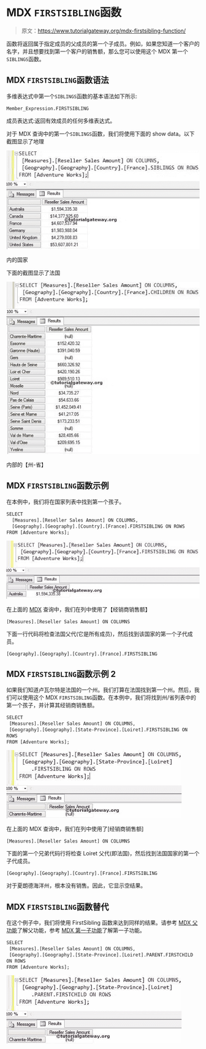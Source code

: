 # MDX `FIRSTSIBLING`函数

> 原文：<https://www.tutorialgateway.org/mdx-firstsibling-function/>

函数将返回属于指定成员的父成员的第一个子成员。例如，如果您知道一个客户的名字，并且想要找到第一个客户的销售额，那么您可以使用这个 MDX 第一个`SIBLINGS`函数。

## MDX `FIRSTSIBLING`函数语法

多维表达式中第一个`SIBLINGS`函数的基本语法如下所示:

```
Member_Expression.FIRSTSIBLING
```

成员表达式:返回有效成员的任何多维表达式。

对于 MDX 查询中的第一个`SIBLINGS`函数，我们将使用下面的 show data。以下截图显示了地理

![MDX FIRSTSIBLING FUNCTION](img/2123d320ac31970b3e9beb353b0b8750.png)

内的国家

下面的截图显示了法国

![MDX FIRSTSIBLING FUNCTION 1](img/0adabc853694d748f75ff6b53ab5fdf2.png)

内部的【州-省】

## MDX `FIRSTSIBLING`函数示例

在本例中，我们将在国家列表中找到第一个孩子。

```
SELECT 
  [Measures].[Reseller Sales Amount] ON COLUMNS,
  [Geography].[Geography].[Country].[France].FIRSTSIBLING ON ROWS
FROM [Adventure Works];
```

![MDX FIRSTSIBLING FUNCTION 1](img/7c3763dfbd7865f3a7fe59fadbb4004c.png)

在上面的 [MDX](https://www.tutorialgateway.org/mdx/) 查询中，我们在列中使用了【经销商销售额】

```
[Measures].[Reseller Sales Amount] ON COLUMNS
```

下面一行代码将检查法国父代(它是所有成员)，然后找到该国家的第一个子代成员。

```
[Geography].[Geography].[Country].[France].FIRSTSIBLING
```

## MDX `FIRSTSIBLING`函数示例 2

如果我们知道卢瓦尔特是法国的一个州。我们打算在法国找到第一个州。然后，我们可以使用这个 MDX `FIRSTSIBLING`函数。在本例中，我们将找到州/省列表中的第一个孩子，并计算其经销商销售额。

```
SELECT 
 [Measures].[Reseller Sales Amount] ON COLUMNS,
 [Geography].[Geography].[State-Province].[Loiret].FIRSTSIBLING ON ROWS
FROM [Adventure Works];
```

![MDX FIRSTSIBLING FUNCTION 2](img/0cf87421bb5f34e9423b5b07e09e4ec8.png)

在上面的 MDX 查询中，我们在列中使用了[经销商销售额]

```
[Measures].[Reseller Sales Amount] ON COLUMNS
```

下面的第一个兄弟代码行将检查 Loiret 父代(即法国)，然后找到法国国家的第一个子代成员。

```
[Geography].[Geography].[Country].[France].FIRSTSIBLING
```

对于夏朗德海洋州，根本没有销售。因此，它显示空结果。

## MDX `FIRSTSIBLING`函数替代

在这个例子中，我们将使用 FirstSibling 函数来达到同样的结果。请参考 [MDX 父功能](https://www.tutorialgateway.org/mdx-parent-function/)了解父功能，参考 [MDX 第一子功能](https://www.tutorialgateway.org/mdx-firstchild-function/)了解第一子功能。

```
SELECT 
 [Measures].[Reseller Sales Amount] ON COLUMNS,
 [Geography].[Geography].[State-Province].[Loiret].PARENT.FIRSTCHILD ON ROWS
FROM [Adventure Works];
```

![MDX FIRSTSIBLING FUNCTION 3](img/5f6f2c37fe06a81cbbd754b762f5de09.png)